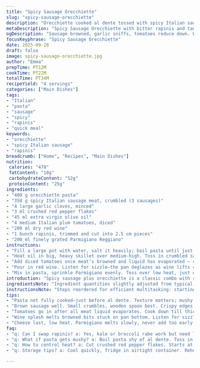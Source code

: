 ```yaml
---
title: "Spicy Sausage Orecchiette"
slug: "spicy-sausage-orecchiette"
description: "Orecchiette cooked al dente tossed with spicy Italian sausage browned with garlic and crushed red pepper flakes. Fresh tomatoes simmer down until their moisture is gone. A splash of robust red wine deglazes the pan, lifting browned bits. Rapinis added to soften but keep bite. Parmigiano Reggiano folded in last for salty punch. A balance of heat, tang, bitterness, and umami walking a tightrope. No fancy prep needed; rely on sensory signals more than timing. Adapt with kale or broccoli rabe substitutes for rapinis. Use sweet sausage if heat’s too much. Leftover pasta? Quick reheat in pan with splash of wine or stock."
metaDescription: "Spicy Sausage Orecchiette with bitter rapinis and tangy tomato wine sauce. Pasta tossed with fragrant garlic, red pepper, Parmigiano for punchy finish."
ogDescription: "Sausage browned, garlic sniffs, tomatoes reduce down. Wine deglazes, rapinis soften crisp. Orecchiette catches sauce. Parmigiano melts last. No timing stress here."
focusKeyphrase: "Spicy Sausage Orecchiette"
date: 2025-09-28
draft: false
image: spicy-sausage-orecchiette.jpg
author: "Emma"
prepTime: PT12M
cookTime: PT22M
totalTime: PT34M
recipeYield: "4 servings"
categories: ["Main Dishes"]
tags:
- "Italian"
- "pasta"
- "sausage"
- "spicy"
- "rapinis"
- "quick meal"
keywords:
- "orecchiette"
- "spicy Italian sausage"
- "rapinis"
breadcrumb: ["Home", "Recipes", "Main Dishes"]
nutrition: 
 calories: "470"
 fatContent: "18g"
 carbohydrateContent: "52g"
 proteinContent: "25g"
ingredients:
- "400 g orecchiette pasta"
- "350 g spicy Italian sausage meat, crumbled (3 sausages)"
- "4 large garlic cloves, minced"
- "3 ml crushed red pepper flakes"
- "45 ml extra virgin olive oil"
- "4 medium Italian plum tomatoes, diced"
- "200 ml dry red wine"
- "1 bunch rapinis, trimmed and cut into 2.5 cm pieces"
- "200 ml finely grated Parmigiano Reggiano"
instructions:
- "Fill a large pot with water, salt it heavily; boil pasta until just shy of al dente — firm but not raw. Drain but don’t rinse; saved bit of starch helps sauce cling. Drizzle with olive oil and toss lightly so pieces don’t stick; set aside, cover loosely."
- "Heat oil in big, heavy skillet over medium-high. Toss in crumbled sausage, break apart with wooden spoon. Browning meat fully, getting the tiny crispy bits—those brown bits carry flavor. Garlic and red pepper go in at halfway point. Stir, smell aroma kick in."
- "Add diced tomatoes once meat’s browned and liquid has evaporated — chunky sauce starting — cook until tomatoes nearly collapse and excess liquid is gone. Watch carefully. The sound changes from bubbling watery to thicker, quieter simmer."
- "Pour in red wine. Listen for sizzle—the pan deglazes as wine lifts caramelized bits stuck on bottom. Stir rapinis in now. They wilt fast but hold slight crunch when done just right. Cover and lower heat a tad to let greens soften gently, about 5-7 minutes. Taste test, no mush."
- "Mix in pasta, sprinkle Parmigiano evenly. Toss over low heat, just enough to melt cheese and marry all together. Adjust seasoning: salt? Pepper? Sometimes acidity is high—pinch sugar balances it. Serve immediately in warm shallow bowls."
introduction: "Spicy sausage plus orecchiette is a classic combo with rapinis throwing in bitter green contrast—a combination I’ve tweaked over years. Saw that folks often skip degreasing sausage or overcook greens. Worse, pasta turns mushy or the sauce too watery. I learned to rely on feel not clock: sausage browns till crackling edges; tomatoes reduced so sauce hugs every shape of orecchiette; rapinis tender but not limp. The red wine splash after tomato reduction keeps sauce lively and accentuates deep flavors. Garlic and pepper flakes provide a subtle zing beneath the bold meatiness that’s crucial. Rapinis can be swapped with broccolini or even kale if you like—just avoid oversteaming to keep bite. Parmigiano finishes the dish with a salty umami lift but add last to keep it vibrant. Leftovers? Warm gently with a little broth or more wine—never microwave otherwise things flatten."
ingredientsNote: "Ingredient quantities slightly adjusted from typical volumes for balance and to prevent dominant flavors drowning others. Sausage moved down from 375 g to 350 g to avoid excessive grease; orecchiette raised marginally for better pasta-to-sauce ratio. Crushed red pepper flakes reduced by a third from half teaspoon to 3 ml—heat should linger but not burn out the palate, adaptable to taste. Replaced standard plum tomatoes with fresh Roma or San Marzano for less watery flesh—watery tomatoes ruin texture. Wine quantity trimmed slightly to 200 ml to avoid overpowering acidity. For substitutions: kale or broccoli rabe works well if you can’t find rapinis—just keep cooking time tight to preserve integrity. Parmigiano reduced a bit to keep sauce creamy but not cloying. Olive oil used at 45 ml for sauté without excess greasiness."
instructionsNote: "Steps reordered for efficient multitasking: starting with pasta boiling before meat browning cuts overall downtime. Emphasis on paying attention to textures and sounds—like liquid almost gone from tomatoes signaling ready for wine-deglaze stage. Breaking sausage finely ensures even cooking and flavor dispersal. Watch for sausage fat rendering sufficiently to avoid greasy final product. Adding garlic midway prevents burning yet builds aromatic base. Simmer rapinis under lid briefly for tender crispness; overcooked greens turn bitter or sodden. Combining pasta and cheese off heat avoids stringy or rubbery cheese. Final seasoning adjustments based on acidity and salt rather than strictly following measured salt. Practical tip: reserve some pasta water if sauce looks dry; helps bind and smooth. Avoid rinsing freshly cooked pasta if sauce clings matter—oil addition prevents sticky noodles. Leftovers reheat tips included to maintain texture."
tips:
- "Pasta not fully cooked—just before al dente. Texture matters; mushy kills the bite. Drain and toss immediately in olive oil, stops sticking, helps sauce cling silent starch stays."
- "Brown sausage well. Small crumbles, wooden spoon best. Crispy edges hold flavor. Midway add garlic plus crushed red pepper flakes for aroma, avoid burning. Sauté medium-high heat. Fat renders slowly, watch carefully, no grease puddles."
- "Tomatoes go in after all meat liquid evaporates. Cook down till thick sauce, not watery. Sound changes from bubbling to soft simmer, colors deepen. Use Roma or San Marzano for less watery flesh; watery tomatoes mean dull sauce."
- "Wine splash melts browned bits stuck on pan bottom. Listen for sizzle then steam rises differently, pan looks shiny, no water gloss. Rapinis get tossed in next, cover, lower heat to soften but keep a bite. Overcooking ruins crisp balance."
- "Cheese last, low heat. Parmigiano melts slowly, never add too early or it clumps. Adjust seasoning by tasting—salt, pepper, pinch sugar balances acidity. Reserve pasta water if sauce too dry—helps smooth out quickly. Leftovers reheat gentle with wine or broth."
faq:
- "q: Can I swap rapinis? a: Yes, kale or broccoli rabe work but need less cooking to avoid bitterness. Rapinis hold shape better. Cut greens uniformly. Cook time less with kale or broccolini to keep snap."
- "q: What if pasta gets mushy? a: Boil pasta shy of al dente. Toss in olive oil right away, saves clumping. Reheating use pan with splash broth or wine, low heat prevents breakdown. Overcooked pasta mushes fast."
- "q: How to control heat? a: Cut crushed red pepper flakes. Starts at 3 ml, adjust to taste before adding. Sweet Italian sausage option exists too. Heat lingers but doesn’t burn if balanced carefully."
- "q: Storage tips? a: Cool quickly, fridge in airtight container. Reheat on stove not microwave—low heat, splash broth or wine helps keep texture. Leftover pasta loves gentle warming to avoid flattening or soggy mess."

---
```

